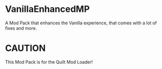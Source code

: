 # VanillaEnhancedMP
A Mod Pack that enhances the Vanilla experience, that comes with a lot of fixes and more.

# CAUTION
This Mod Pack is for the Quilt Mod Loader!
